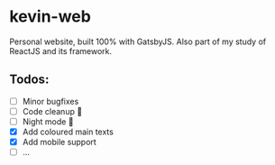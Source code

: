# kevin-web

Personal website, built 100% with GatsbyJS.
Also part of my study of ReactJS and its framework.

## Todos:

 - [ ] Minor bugfixes
 - [ ] Code cleanup 🧼
 - [ ] Night mode 🌙
 - [x] Add coloured main texts
 - [x] Add mobile support
 - [ ] ...
